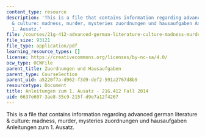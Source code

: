 ```yaml
---
content_type: resource
description: 'This is a file that contains information regarding advanced german literature
  & culture: madness, murder, mysteries zuordnungen und hausaufgaben Anleitungen zum
  1. Ausatz.'
file: /courses/21g-412-advanced-german-literature-culture-madness-murder-mysteries-fall-2014/6637e6073ae835c9215fd9e7a12f4267_MIT21G_412F14_Hausarbeit.pdf
file_size: 93121
file_type: application/pdf
learning_resource_types: []
license: https://creativecommons.org/licenses/by-nc-sa/4.0/
ocw_type: OCWFile
parent_title: Zuordnungen und Hausaufgaben
parent_type: CourseSection
parent_uid: a5220f7a-d962-f3d9-def2-591a2767d8b9
resourcetype: Document
title: Anleitungen zum 1. Ausatz - 21G.412 Fall 2014
uid: 6637e607-3ae8-35c9-215f-d9e7a12f4267
---
```

This is a file that contains information regarding advanced german literature & culture: madness, murder, mysteries zuordnungen und hausaufgaben Anleitungen zum 1. Ausatz.